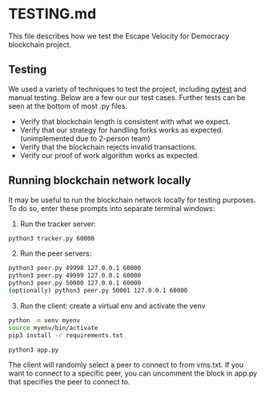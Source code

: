 # TESTING.md

This file describes how we test the Escape Velocity for Democracy blockchain project.

## Testing

We used a variety of techniques to test the project, including [pytest](https://docs.pytest.org/en/latest/) and manual testing. Below are a few our our test cases. Further tests can be seen at the bottom of most .py files.
- Verify that blockchain length is consistent with what we expect.
- Verify that our strategy for handling forks works as expected. (unimplemented due to 2-person team)
- Verify that the blockchain rejects invalid transactions.
- Verify our proof of work algorithm works as expected.


## Running blockchain network locally
It may be useful to run the blockchain network locally for testing purposes. To do so, enter these prompts into separate terminal windows:

1. Run the tracker server:
```bash
python3 tracker.py 60000
```

2. Run the peer servers:
```bash
python3 peer.py 49998 127.0.0.1 60000
python3 peer.py 49999 127.0.0.1 60000
python3 peer.py 50000 127.0.0.1 60000
(optionally) python3 peer.py 50001 127.0.0.1 60000
```

3. Run the client:
create a virtual env and activate the venv
```bash
python -m venv myenv
source myenv/bin/activate
pip3 install -r requirements.txt
```
```bash
python3 app.py
```
The client will randomly select a peer to connect to from vms.txt. If you want to connect to a specific peer, you can uncomment the block in app.py that specifies the peer to connect to.




